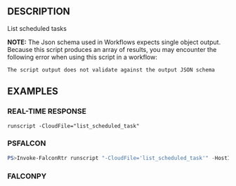 ## DESCRIPTION
List scheduled tasks

**NOTE:** The Json schema used in Workflows expects single object output. Because this script produces an array of
results, you may encounter the following error when using this script in a workflow:

```The script output does not validate against the output JSON schema```

## EXAMPLES

### REAL-TIME RESPONSE
```
runscript -CloudFile="list_scheduled_task"
```
### PSFALCON
```powershell
PS>Invoke-FalconRtr runscript "-CloudFile='list_scheduled_task'" -HostId <id>, <id>
```
### FALCONPY